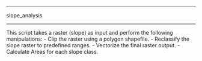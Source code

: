 **************
slope_analysis
**************

 This script takes a raster (slope) as input and perform the following manipulations:
    - Clip the raster using a polygon shapefile.
    - Reclassify the slope raster to predefined ranges.
    - Vectorize the final raster output.
    - Calculate Areas for each slope class.
